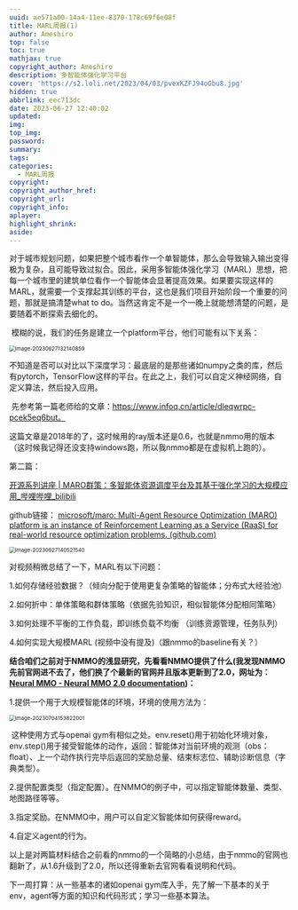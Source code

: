 ```yaml
---
uuid: ae571a00-14a4-11ee-8370-178c69f6e08f
title: MARL周报(1)
author: Ameshiro
top: false
toc: true
mathjax: true
copyright_author: Ameshiro
description: 多智能体强化学习平台
cover: 'https://s2.loli.net/2023/04/03/pvexKZFJ94oGbu8.jpg'
hidden: true
abbrlink: eec713dc
date: 2023-06-27 12:40:02
updated:
img:
top_img:
password:
summary:
tags:
categories:
  - MARL周报
copyright:
copyright_author_href:
copyright_url:
copyright_info:
aplayer:
highlight_shrink:
aside:
---
```


​		对于城市规划问题，如果把整个城市看作一个单智能体，那么会导致输入输出变得极为复杂，且可能导致过拟合。因此，采用多智能体强化学习（MARL）思想，把每一个城市里的建筑单位看作一个智能体会显著提高效果。如果要实现这样的MARL，就需要一个支撑起其训练的平台，这也是我们项目开始阶段一个重要的问题，那就是搞清楚what to do。当然这肯定不是一个一晚上就能想清楚的问题，是要随着不断探索去细化的。

​		模糊的说，我们的任务是建立一个platform平台，他们可能有以下关系：

<img src="https://s2.loli.net/2023/06/27/V3pjiZ1GdAWleuX.png" alt="image-20230627132140859" style="zoom:67%;" />

​		不知道是否可以对比以下深度学习：最底层的是那些诸如numpy之类的库，然后有pytorch，TensorFlow这样的平台。在此之上，我们可以自定义神经网络，自定义算法，然后投入应用。

​		先参考第一篇老师给的文章：https://www.infoq.cn/article/dleqwrpc-pcek5eq6but。

​		这篇文章是2018年的了，这时候用的ray版本还是0.6，也就是nmmo用的版本（这时候我记得还没支持windows跑，所以我nmmo都是在虚拟机上跑的）。



第二篇：

[开源系列讲座 | MARO群策：多智能体资源调度平台及其基于强化学习的大规模应用_哔哩哔哩_bilibili](https://www.bilibili.com/video/BV13b4y1879h/?spm_id_from=333.1007.top_right_bar_window_history.content.click&vd_source=05dba3ddf58ccccdd5db01aec71596cc)

github链接： [microsoft/maro: Multi-Agent Resource Optimization (MARO) platform is an instance of Reinforcement Learning as a Service (RaaS) for real-world resource optimization problems. (github.com)](https://github.com/microsoft/maro)

<img src="https://s2.loli.net/2023/06/27/IXacj3ZGPSb4OgY.png" alt="image-20230627140521540" style="zoom:67%;" />

对视频稍微总结了一下，MARL有以下问题：

1.如何存储经验数据？（倾向分配于使用更复杂策略的智能体；分布式大经验池）

2.如何折中：单体策略和群体策略（依据先验知识，相似智能体分配相同策略）

3.如何处理不平衡的工作负载，即训练负载不均衡 （训练资源管理，任务队列） 

4.如何实现大规模MARL (视频中没有提及)（跟nmmo的baseline有关？）

**结合咱们之前对于NMMO的浅显研究，先看看NMMO提供了什么(我发现NMMO先前官网进不去了，他们换了个最新的官网并且版本更新到了2.0，网址为：[Neural MMO - Neural MMO 2.0 documentation](https://neuralmmo.github.io/_build/html/rst/landing.html))：**

1.提供一个用于大规模智能体的环境，环境的使用方法为：

<img src="https://s2.loli.net/2023/07/04/FKi2gRdnI5CSZcT.png" alt="image-20230704153822001" style="zoom:67%;" />

​	这种使用方式与openai gym有相似之处。env.reset()用于初始化环境对象，env.step()用于接受智能体的动作，返回：智能体对当前环境的观测（obs：float）、上一个动作执行完毕后返回的奖励总量、结束标志位、辅助诊断信息（字典类型）。

2.提供配置类型（指定配置）。在NMMO的例子中，可以指定智能体数量、类型、地图路径等等。

3.指定奖励。在NMMO中，用户可以自定义智能体如何获得reward。

4.自定义agent的行为。

以上是对两篇材料结合之前看的nmmo的一个简略的小总结，由于nmmo的官网也翻新了，从1.6升级到了2.0，所以还得重新去官网看看说明和代码。

下一周打算：从一些基本的诸如openai gym库入手，先了解一下基本的关于env，agent等方面的知识和代码形式；学习一些基本算法。

